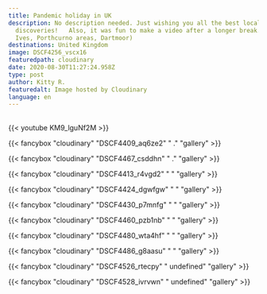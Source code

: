 ```yaml
---
title: Pandemic holiday in UK
description: No description needed. Just wishing you all the best local
  discoveries!   Also, it was fun to make a video after a longer break.   (St.
  Ives, Porthcurno areas, Dartmoor)
destinations: United Kingdom
image: DSCF4256_vscx16
featuredpath: cloudinary
date: 2020-08-30T11:27:24.958Z
type: post
author: Kitty R.
featuredalt: Image hosted by Cloudinary
language: en
---
```

<br>{{< youtube KM9_lguNf2M >}}</br>

{{< fancybox "cloudinary" "DSCF4409_aq6ze2" "   ." "gallery" >}}

{{< fancybox "cloudinary" "DSCF4467_csddhn" "   ." "gallery" >}}

{{< fancybox "cloudinary" "DSCF4413_r4vgd2" " " "gallery" >}}

{{< fancybox "cloudinary" "DSCF4424_dgwfgw" " " "gallery" >}}

{{< fancybox "cloudinary" "DSCF4430_p7mnfg" " " "gallery" >}}

{{< fancybox "cloudinary" "DSCF4460_pzb1nb" " " "gallery" >}}

{{< fancybox "cloudinary" "DSCF4480_wta4hf" " " "gallery" >}}

{{< fancybox "cloudinary" "DSCF4486_g8aasu" " " "gallery" >}}

{{< fancybox "cloudinary" "DSCF4526_rtecpy" " undefined" "gallery" >}}

{{< fancybox "cloudinary" "DSCF4528_ivrvwn" " undefined" "gallery" >}}